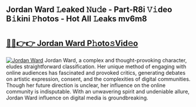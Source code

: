 ## Jordan Ward 𝙻eaked 𝙽u𝚍e - Part-R8i 𝚅𝚒deo B𝚒kini 𝙿hotos - Hot All 𝙻eaks mv6m8

# <h2><a href="http://ld6bme.urlbe.top/?page=Jordan+Ward">🔗🔗👉👉 Jordan Ward P𝚑oto𝚜Vid𝚎o</a></h2>

[![Jordan Ward](https://i.imgur.com/eBuTRDB.gif)](http://ld6bme.urlbe.top/?page=Jordan+Ward)
Jordan Ward, a complex and thought-provoking character, eludes straightforward classification. Her unique method of engaging with online audiences has fascinated and provoked critics, generating debates on artistic expression, consent, and the complexities of digital communities. Though her future direction is unclear, her influence on the online community is indisputable. With an unwavering spirit and undeniable allure, Jordan Ward influence on digital media is groundbreaking.
